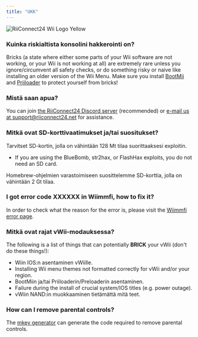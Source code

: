 ```yaml
---
title: "UKK"
---
```


![RiiConnect24 Wii Logo Yellow](/images/Wii_Yellow_Gray.jpg)

### Kuinka riskialtista konsolini hakkerointi on?
Bricks (a state where either some parts of your Wii software are not working, or your Wii is not working at all) are extremely rare unless you ignore/circumvent all safety checks, or do something risky or naive like installing an older version of the Wii Menu. Make sure you install [BootMii](bootmii) and [Priiloader](priiloader) to protect yourself from bricks!

### Mistä saan apua?
You can join [the RiiConnect24 Discord server](https://discord.gg/rc24) (recommended) or [e-mail us at support@riiconnect24.net](mailto:support@riiconnect24.net) for assistance.

### Mitkä ovat SD-korttivaatimukset ja/tai suositukset?
Tarvitset SD-kortin, jolla on vähintään 128 Mt tilaa suorittaaksesi exploitin.

- If you are using the BlueBomb, str2hax, or FlashHax exploits, you do not need an SD card.

Homebrew-ohjelmien varastoimiseen suosittelemme SD-korttia, jolla on vähintään 2 Gt tilaa.

### I got error code XXXXXX in Wiimmfi, how to fix it?
In order to check what the reason for the error is, please visit the [Wiimmfi error page](https://wiimmfi.de/error).

### Mitkä ovat rajat vWii-modauksessa?
The following is a list of things that can potentially **BRICK** your vWii (don't do these things!):
* Wiin IOS:n asentaminen vWiille.
* Installing Wii menu themes not formatted correctly for vWii and/or your region.
* BootMiin ja/tai Priiloaderin/Preloaderin asentaminen.
* Failure during the install of crucial system/IOS titles (e.g. power outage).
* vWiin NAND:in muokkaaminen tietämättä mitä teet.

### How can I remove parental controls?
The [mkey generator](https://mkey.salthax.org) can generate the code required to remove parental controls.
